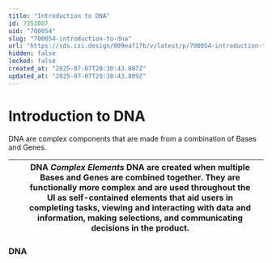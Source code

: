 ```yaml
---
title: "Introduction to DNA"
id: 7353007
uid: "700054"
slug: "700054-introduction-to-dna"
url: "https://sds.czi.design/009eaf17b/v/latest/p/700054-introduction-to-dna"
hidden: false
locked: false
created_at: "2025-07-07T20:30:43.807Z"
updated_at: "2025-07-07T20:30:43.809Z"
---
```


# Introduction to DNA

DNA are complex components that are made from a combination of Bases and Genes.

|  |   | **DNA** *Complex Elements*  DNA are created when multiple Bases and Genes are combined together. They are functionally more complex and are used throughout the UI as self-contained elements that aid users in completing tasks, viewing and interacting with data and information, making selections, and communicating decisions in the product. |   |
| --- | --- | --- | --- |

### DNA

